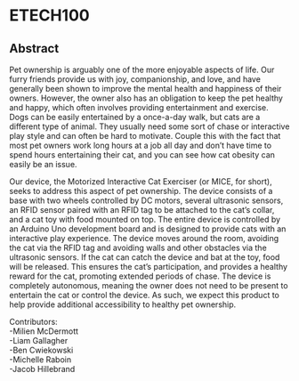 # ETECH100
## Abstract

Pet ownership is arguably one of the more enjoyable aspects of life. Our furry friends provide us with joy, companionship, and love, and have generally been shown to improve the mental health and happiness of their owners. However, the owner also has an obligation to keep the pet healthy and happy, which often involves providing entertainment and exercise. Dogs can be easily entertained by a once-a-day walk, but cats are a different type of animal. They usually need some sort of chase or interactive play style and can often be hard to motivate. Couple this with the fact that most pet owners work long hours at a job all day and don’t have time to spend hours entertaining their cat, and you can see how cat obesity can easily be an issue.  

Our device, the Motorized Interactive Cat Exerciser (or MICE, for short), seeks to address this aspect of pet ownership. The device consists of a base with two wheels controlled by DC motors, several ultrasonic sensors, an RFID sensor paired with an RFID tag to be attached to the cat’s collar, and a cat toy with food mounted on top. The entire device is controlled by an Arduino Uno development board and is designed to provide cats with an interactive play experience. The device moves around the room, avoiding the cat via the RFID tag and avoiding walls and other obstacles via the ultrasonic sensors. If the cat can catch the device and bat at the toy, food will be released. This ensures the cat’s participation, and provides a healthy reward for the cat, promoting extended periods of chase. The device is completely autonomous, meaning the owner does not need to be present to entertain the cat or control the device. As such, we expect this product to help provide additional accessibility to healthy pet ownership.  

Contributors:  
-Milien McDermott  
-Liam Gallagher  
-Ben Cwiekowski  
-Michelle Raboin  
-Jacob Hillebrand  

